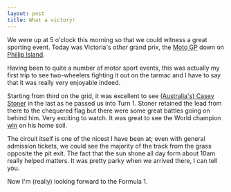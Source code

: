 ```yaml
---
layout: post
title: What a victory!
---
```



We were up at 5 o'clock this morning so that we could witness a great sporting
event. Today was Victoria's _other_ grand prix, the [Moto
GP](https://bikes.grandprix.com.au/) down on [Phillip
Island](https://www.phillipislandcircuit.com.au/).


Having been to quite a number of motor sport events, this was actually my first
trip to see two-wheelers fighting it out on the tarmac and I have to say that it
was really very enjoyable indeed.


Starting from third on the grid, it was excellent to see [(Australia's) Casey
Stoner](https://www.caseystoner.com.au/) in the last as he passed us into Turn 1.
Stoner retained the lead from there to the chequered flag but there were some
great battles going on behind him. Very exciting to watch. It was great to see
the World champion
[win](https://www.abc.net.au/news/stories/2007/10/14/2059138.htm) on his home
soil.


The circuit itself is one of the nicest I have been at; even with general
admission tickets, we could see the majority of the track from the grass
opposite the pit exit. The fact that the sun shone all day form about 10am
really helped matters. It was pretty parky when we arrived there, I can tell
you.


Now I'm (really) looking forward to the Formula 1.

